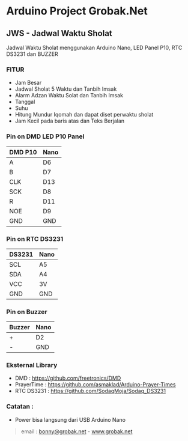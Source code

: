 # Arduino Project Grobak.Net

## JWS - Jadwal Waktu Sholat

Jadwal Waktu Sholat menggunakan Arduino Nano, LED Panel P10, RTC DS3231 dan BUZZER

### FITUR

- Jam Besar
- Jadwal Sholat 5 Waktu dan Tanbih Imsak
- Alarm Adzan Waktu Solat dan Tanbih Imsak
- Tanggal
- Suhu
- Hitung Mundur Iqomah dan dapat diset perwaktu sholat
- Jam Kecil pada baris atas dan Teks Berjalan

### Pin on DMD LED P10 Panel

| DMD P10 | Nano  | 
| ------- | ----- |
| A       | D6    |                                                 
| B       | D7    |                                                  
| CLK     | D13   |                           
| SCK     | D8    |                           
| R       | D11   |
| NOE     | D9    |
| GND     | GND   |

### Pin on RTC DS3231

| DS3231 | Nano |
| ------ | ---- |
| SCL    | A5   |
| SDA    | A4   |
| VCC    | 3V   |
| GND    | GND  |

### Pin on Buzzer

| Buzzer | Nano |
| ------ | ------- |
| +      | D2 |
| -      | GND         |

### Eksternal Library
- DMD : https://github.com/freetronics/DMD
- PrayerTime : https://github.com/asmaklad/Arduino-Prayer-Times
- RTC DS3231 : https://github.com/SodaqMoja/Sodaq_DS3231
        
### Catatan : 
- Power bisa langsung dari USB Arduino Nano

> email : bonny@grobak.net - www.grobak.net

